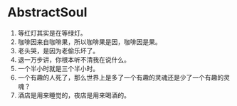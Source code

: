 # AbstractSoul

1. 等红灯其实是在等绿灯。
2. 咖啡因来自咖啡果，所以咖啡果是因，咖啡因是果。
3. 老头哭，是因为老偷乐坏了。
4. 退一万步讲，你根本听不清我在说什么。
5. 一个半小时就是三个半小时。
6. 一个有趣的人死了，那么世界上是多了一个有趣的灵魂还是少了一个有趣的灵魂？
7. 酒店是用来睡觉的，夜店是用来喝酒的。
